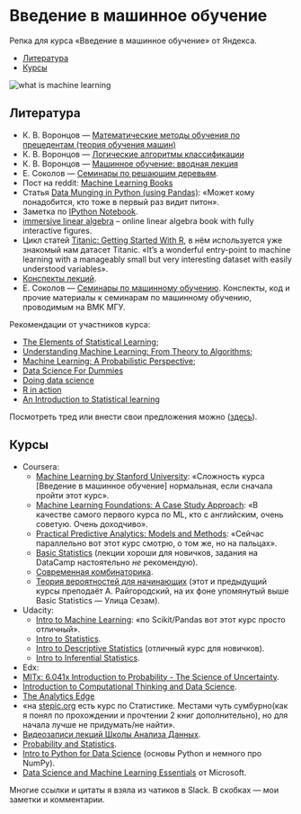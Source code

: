 # Введение в машинное обучение

Репка для курса «Введение в машинное обучение» от Яндекса.

* [Литература](#Литература)
* [Курсы](#Курсы)

![what is machine learning](http://i.imgur.com/v0O9qy2.jpg)

## Литература

* К. В. Воронцов — [Математические методы обучения по прецедентам (теория обучения машин)](http://www.machinelearning.ru/wiki/images/6/6d/Voron-ML-1.pdf)
* К. В. Воронцов — [Логические алгоритмы классификации](http://www.machinelearning.ru/wiki/images/9/97/Voron-ML-Logic-slides.pdf)
* К. В. Воронцов — [Машинное обучение: вводная лекция](http://www.machinelearning.ru/wiki/images/f/fc/Voron-ML-Intro-slides.pdf)
* Е. Соколов — [Семинары по решающим деревьям](https://github.com/esokolov/ml-course-msu/blob/master/ML15/lecture-notes/Sem04_trees.pdf).
* Пост на reddit: [Machine Learning Books](https://www.reddit.com/r/MachineLearning/comments/1jeawf/machine_learning_books/)
* Статья [Data Munging in Python (using Pandas)](http://www.analyticsvidhya.com/blog/2014/09/data-munging-python-using-pandas-baby-steps-python/): «Может кому понадобится, кто тоже в первый раз видит питон».
* Заметка по [IPython Notebook](http://re9ulus.github.io/2016/01/09/ipython-notebook/).
* [immersive linear algebra](http://immersivemath.com/ila/index.html) – online linear algebra book with fully interactive figures.
* Цикл статей [Titanic: Getting Started With R](http://trevorstephens.com/post/72916401642/titanic-getting-started-with-r), в нём используется уже знакомый нам датасет Titanic. «It’s a wonderful entry-point to machine learning with a manageably small but very interesting dataset with easily understood variables».
* [Конспекты лекций](http://koddo.github.io/coursera-yandex-intro-to-machine-learning/).
* Е. Соколов — [Семинары по машинному обучению](https://github.com/esokolov/ml-course-msu). Конспекты, код и прочие материалы к семинарам по машинному обучению, проводимым на ВМК МГУ.

Рекомендации от участников курса:

* [The Elements of Statistical Learning](http://web.stanford.edu/%7Ehastie/local.ftp/Springer/OLD/ESLII_print4.pdf);
* [Understanding Machine Learning: From Theory to Algorithms](http://www.cs.huji.ac.il/%7Eshais/UnderstandingMachineLearning/copy.html);
* [Machine Learning: A Probabilistic Perspective](https://vk.com/doc-44016343_199213512?hash=2ad697dae93b3fea0e&dl=4fa59572a2f58a3219);
* [Data Science For Dummies](https://www.geekbooks.me/book/view/data-science-for-dummies)
* [Doing data science](http://shop.oreilly.com/product/0636920028529.do)
* [R in action](https://www.manning.com/books/r-in-action)
* [An Introduction to Statistical learning](http://www-bcf.usc.edu/~gareth/ISL/)

Посмотреть тред или внести свои предложения можно ([здесь](https://github.com/demidovakatya/vvedenie-mashinnoe-obuchenie/issues/1)).

## Курсы

* Coursera:
  * [Machine Learning by Stanford University](https://www.coursera.org/learn/machine-learning): «Сложность курса [Введение в машинное обучение] нормальная, если сначала пройти этот курс».
  * [Machine Learning Foundations: A Case Study Approach](https://www.coursera.org/learn/ml-foundations/home/info): «В качестве самого первого курса по ML, кто с английским, очень советую. Очень доходчиво».
  * [Practical Predictive Analytics: Models and Methods](https://www.coursera.org/learn/predictive-analytics/): «Сейчас параллельно вот этот курс смотрю, о  том же, но на пальцах».
  * [Basic Statistics](https://www.coursera.org/learn/basic-statistics) (лекции хороши для новичков, задания на DataCamp настоятельно _не_ рекомендую).
  * [Современная комбинаторика](https://www.coursera.org/learn/modern-combinatorics).
  * [Теория вероятностей для начинающих](https://www.coursera.org/learn/probability-theory-basics/home/info) (этот и предыдущий курсы преподаёт А. Райгородский, на их фоне упомянутый выше Basic Statistics — Улица Сезам).
* Udacity:
  * [Intro to Machine Learning](https://www.udacity.com/courses/ud120): «по Scikit/Pandas вот этот курс просто отличный».
  * [Intro to Statistics](https://www.udacity.com/courses/st101).
  * [Intro to Descriptive Statistics](https://www.udacity.com/courses/ud827) (отличный курс для новичков).
  * [Intro to Inferential Statistics](https://www.udacity.com/courses/ud201).
* Edx:
 * [MITx: 6.041x Introduction to Probability - The Science of Uncertainty](https://courses.edx.org/courses/course-v1:MITx+6.041x_3+2T2016/info).
 * [Introduction to Computational Thinking and Data Science](https://www.edx.org/course/introduction-computational-thinking-data-mitx-6-00-2x-3).
 * [The Analytics Edge](https://www.edx.org/course/analytics-edge-mitx-15-071x-0)
* «на [stepic.org](stepic.org) есть курс по Статистике. Местами чуть сумбурно(как я понял по прохождении и прочтении 2 книг дополнительно), но для начала лучше не придумать/не найти».
* [Видеозаписи лекций Школы Анализа Данных](https://yandexdataschool.ru/edu-process/courses).
* [Probability and Statistics](https://www.khanacademy.org/math/probability).
* [Intro to Python for Data Science](https://www.datacamp.com/courses/intro-to-python-for-data-science) (основы Python и немного про NumPy).
* [Data Science and Machine Learning Essentials](https://mva.microsoft.com/en-US/training-courses/data-science-and-machine-learning-essentials-14100) от Microsoft.

Многие ссылки и цитаты я взяла из чатиков в Slack. В скобках — мои заметки и комментарии.
